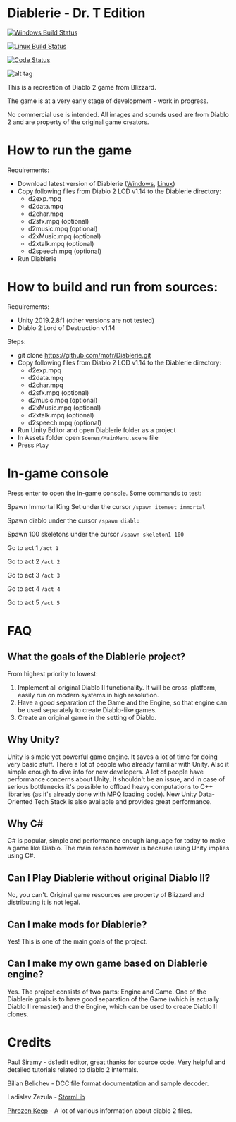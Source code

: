 # Diablerie - Dr. T Edition

[![Windows Build Status](http://diablerie.zond.org/build/image/?target=win64)](http://diablerie.zond.org/download/?target=win64)

[![Linux Build Status](http://diablerie.zond.org/build/image/?target=linux)](http://diablerie.zond.org/download/?target=linux)

[![Code Status](https://www.codefactor.io/repository/github/mofr/Diablerie/badge)](https://www.codefactor.io/repository/github/mofr/Diablerie)

![alt tag](https://raw.github.com/mofr/Diablerie/master/Screenshots/rogue_camp.png)

This is a recreation of Diablo 2 game from Blizzard.

The game is at a very early stage of development - work in progress.

No commercial use is intended. All images and sounds used are from Diablo 2 and are property of the original game creators.

# How to run the game

Requirements:
* Download latest version of Diablerie ([Windows](http://diablerie.zond.org/download/?target=win64), [Linux](http://diablerie.zond.org/download/?target=linux))
* Copy following files from Diablo 2 LOD v1.14 to the Diablerie directory:
  - d2exp.mpq
  - d2data.mpq
  - d2char.mpq
  - d2sfx.mpq (optional)
  - d2music.mpq (optional)
  - d2xMusic.mpq (optional)
  - d2xtalk.mpq (optional)
  - d2speech.mpq (optional)
* Run Diablerie

# How to build and run from sources:

Requirements:
- Unity 2019.2.8f1 (other versions are not tested)
- Diablo 2 Lord of Destruction v1.14

Steps:
* git clone https://github.com/mofr/Diablerie.git
* Copy following files from Diablo 2 LOD v1.14 to the Diablerie directory:
  - d2exp.mpq
  - d2data.mpq
  - d2char.mpq
  - d2sfx.mpq (optional)
  - d2music.mpq (optional)
  - d2xMusic.mpq (optional)
  - d2xtalk.mpq (optional)
  - d2speech.mpq (optional)
* Run Unity Editor and open Diablerie folder as a project
* In Assets folder open `Scenes/MainMenu.scene` file
* Press `Play`

# In-game console

Press enter to open the in-game console.
Some commands to test:

Spawn Immortal King Set under the cursor `/spawn itemset immortal`

Spawn diablo under the cursor `/spawn diablo`

Spawn 100 skeletons under the cursor `/spawn skeleton1 100`

Go to act 1 `/act 1`

Go to act 2 `/act 2`

Go to act 3 `/act 3`

Go to act 4 `/act 4`

Go to act 5 `/act 5`

# FAQ

## What the goals of the Diablerie project?
From highest priority to lowest:
1. Implement all original Diablo II functionality. It will be cross-platform, easily run on modern systems in high resolution.
2. Have a good separation of the Game and the Engine, so that engine can be used separately to create Diablo-like games.
3. Create an original game in the setting of Diablo.

## Why Unity?
Unity is simple yet powerful game engine. It saves a lot of time for doing very basic stuff. There a lot of people who already familiar with Unity. Also it simple enough to dive into for new developers.
A lot of people have performance concerns about Unity. It shouldn't be an issue, and in case of serious bottlenecks it's possible to offload heavy computations to C++ libraries (as it's already done with MPQ loading code).
New Unity Data-Oriented Tech Stack is also available and provides great performance.

## Why C#
C# is popular, simple and performance enough language for today to make a game like Diablo. The main reason however is because using Unity implies using C#.

## Can I Play Diablerie without original Diablo II?
No, you can't. Original game resources are property of Blizzard and distributing it is not legal.

## Can I make mods for Diablerie?
Yes! This is one of the main goals of the project.

## Can I make my own game based on Diablerie engine?
Yes. The project consists of two parts: Engine and Game. One of the Diablerie goals is to have good separation of the Game (which is actually Diablo II remaster) and the Engine, which can be used to create Diablo II clones.

# Credits

Paul Siramy - ds1edit editor, great thanks for source code. Very helpful and detailed tutorials related to diablo 2 internals.

Bilian Belichev - DCC file format documentation and sample decoder.

Ladislav Zezula - [StormLib](https://github.com/ladislav-zezula/StormLib) 

[Phrozen Keep](http://d2mods.info) - A lot of various information about diablo 2 files.
